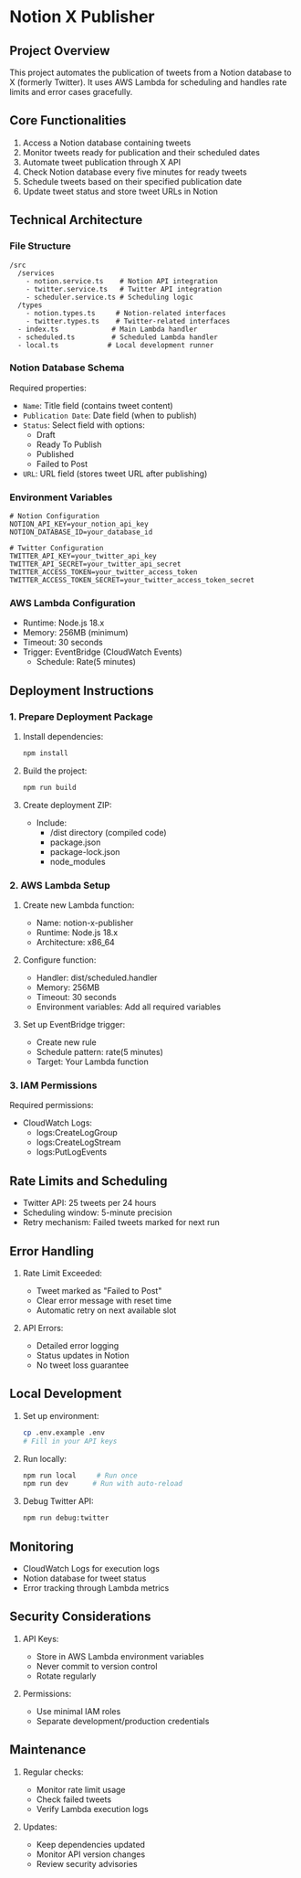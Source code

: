 # Notion X Publisher

## Project Overview
This project automates the publication of tweets from a Notion database to X (formerly Twitter). It uses AWS Lambda for scheduling and handles rate limits and error cases gracefully.

## Core Functionalities
1. Access a Notion database containing tweets
2. Monitor tweets ready for publication and their scheduled dates
3. Automate tweet publication through X API
4. Check Notion database every five minutes for ready tweets
5. Schedule tweets based on their specified publication date
6. Update tweet status and store tweet URLs in Notion

## Technical Architecture

### File Structure
```
/src
  /services
    - notion.service.ts    # Notion API integration
    - twitter.service.ts   # Twitter API integration
    - scheduler.service.ts # Scheduling logic
  /types
    - notion.types.ts     # Notion-related interfaces
    - twitter.types.ts    # Twitter-related interfaces
  - index.ts             # Main Lambda handler
  - scheduled.ts         # Scheduled Lambda handler
  - local.ts            # Local development runner
```

### Notion Database Schema
Required properties:
- `Name`: Title field (contains tweet content)
- `Publication Date`: Date field (when to publish)
- `Status`: Select field with options:
  - Draft
  - Ready To Publish
  - Published
  - Failed to Post
- `URL`: URL field (stores tweet URL after publishing)

### Environment Variables
```env
# Notion Configuration
NOTION_API_KEY=your_notion_api_key
NOTION_DATABASE_ID=your_database_id

# Twitter Configuration
TWITTER_API_KEY=your_twitter_api_key
TWITTER_API_SECRET=your_twitter_api_secret
TWITTER_ACCESS_TOKEN=your_twitter_access_token
TWITTER_ACCESS_TOKEN_SECRET=your_twitter_access_token_secret
```

### AWS Lambda Configuration
- Runtime: Node.js 18.x
- Memory: 256MB (minimum)
- Timeout: 30 seconds
- Trigger: EventBridge (CloudWatch Events)
  - Schedule: Rate(5 minutes)

## Deployment Instructions

### 1. Prepare Deployment Package
1. Install dependencies:
   ```bash
   npm install
   ```

2. Build the project:
   ```bash
   npm run build
   ```

3. Create deployment ZIP:
   - Include:
     - /dist directory (compiled code)
     - package.json
     - package-lock.json
     - node_modules

### 2. AWS Lambda Setup
1. Create new Lambda function:
   - Name: notion-x-publisher
   - Runtime: Node.js 18.x
   - Architecture: x86_64

2. Configure function:
   - Handler: dist/scheduled.handler
   - Memory: 256MB
   - Timeout: 30 seconds
   - Environment variables: Add all required variables

3. Set up EventBridge trigger:
   - Create new rule
   - Schedule pattern: rate(5 minutes)
   - Target: Your Lambda function

### 3. IAM Permissions
Required permissions:
- CloudWatch Logs:
  - logs:CreateLogGroup
  - logs:CreateLogStream
  - logs:PutLogEvents

## Rate Limits and Scheduling
- Twitter API: 25 tweets per 24 hours
- Scheduling window: 5-minute precision
- Retry mechanism: Failed tweets marked for next run

## Error Handling
1. Rate Limit Exceeded:
   - Tweet marked as "Failed to Post"
   - Clear error message with reset time
   - Automatic retry on next available slot

2. API Errors:
   - Detailed error logging
   - Status updates in Notion
   - No tweet loss guarantee

## Local Development
1. Set up environment:
   ```bash
   cp .env.example .env
   # Fill in your API keys
   ```

2. Run locally:
   ```bash
   npm run local     # Run once
   npm run dev      # Run with auto-reload
   ```

3. Debug Twitter API:
   ```bash
   npm run debug:twitter
   ```

## Monitoring
- CloudWatch Logs for execution logs
- Notion database for tweet status
- Error tracking through Lambda metrics

## Security Considerations
1. API Keys:
   - Store in AWS Lambda environment variables
   - Never commit to version control
   - Rotate regularly

2. Permissions:
   - Use minimal IAM roles
   - Separate development/production credentials

## Maintenance
1. Regular checks:
   - Monitor rate limit usage
   - Check failed tweets
   - Verify Lambda execution logs

2. Updates:
   - Keep dependencies updated
   - Monitor API version changes
   - Review security advisories